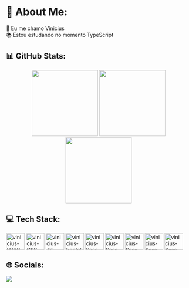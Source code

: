 <h1> 💫 About Me:</h1>
🖖 Eu me chamo Vinicius<br>
📚 Estou estudando no momento TypeScript

<h2>📊 GitHub Stats:</h2>
<div display="flex"justify-content="center"align-itens="center"align="center">
  <img height="180em" src="https://github-readme-stats.vercel.app/api/top-langs/?username=vinicius-pereira-souza&theme=onedark&hide_border=false&include_all_commits=false&count_private=false&layout=compact"/>
  <img height="180em" src="https://github-readme-stats.vercel.app/api?username=vinicius-pereira-souza&theme=onedark&hide_border=false&include_all_commits=false&count_private=false"/>
  <img height="180em" src="https://github-readme-streak-stats.herokuapp.com/?user=vinicius-pereira-souza&theme=onedark&hide_border=false"/>
</div>

<h2>💻 Tech Stack:</h2>
<div>
  <img  align="center" alt="vinicius-HTML" height="45" width="50" src="https://cdn.jsdelivr.net/gh/devicons/devicon/icons/html5/html5-plain.svg" />
  <img  align="center" alt="vinicius-CSS" height="45" width="50" src="https://cdn.jsdelivr.net/gh/devicons/devicon/icons/css3/css3-plain.svg" />
  <img  align="center" alt="vinicius-JS" height="45" width="50" src="https://cdn.jsdelivr.net/gh/devicons/devicon/icons/javascript/javascript-plain.svg" />
  <img align="center" alt="vinicius-bootstrap" height="45" width="50" src="https://cdn.jsdelivr.net/gh/devicons/devicon/icons/bootstrap/bootstrap-original.svg" />
  <img align="center" alt="vinicius-Sass" height="45" width="50" src="https://cdn.jsdelivr.net/gh/devicons/devicon/icons/sass/sass-original.svg" />
  <img align="center" alt="vinicius-Sass" height="45" width="50" src="https://cdn.jsdelivr.net/gh/devicons/devicon/icons/git/git-original.svg" />
  <img align="center" alt="vinicius-Sass" height="45" width="50" src="https://cdn.jsdelivr.net/gh/devicons/devicon/icons/react/react-original.svg" />
    <img align="center" alt="vinicius-Sass" height="45" width="50" src="https://cdn.jsdelivr.net/gh/devicons/devicon/icons/tailwindcss/tailwindcss-plain.svg" />
  <img align="center" alt="vinicius-Sass" height="45" width="50" src="https://cdn.jsdelivr.net/gh/devicons/devicon/icons/typescript/typescript-plain.svg" />
</div>

<h2>🌐 Socials:</h2>
  <a href="https://www.linkedin.com/in/vinicius-pereira-b99a04179" target="_blank"><img src="https://img.shields.io/badge/-LinkedIn-%230077B5?style=for-the-badge&logo=linkedin&logoColor=white" target="_blank"></a> 




